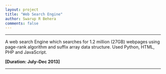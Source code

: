 ```yaml
---
layout: project
title: "Web Search Engine"
author: Swarup R Behera
comments: false
---
```

___

A web search Engine which searches for 1.2 million (27GB) webpages using page-rank algorithm and  suffix array data structure. Used Python, HTML, PHP and JavaScript. 

**[Duration: July–Dec 2013]**

___
